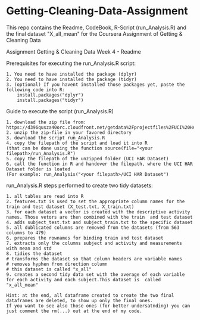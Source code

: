 # Getting-Cleaning-Data-Assignment
This repo contains the Readme, CodeBook, R-Script (run_Analysis.R) and the final dataset "X_all_mean" for the Coursera Assignment of Getting &amp; Cleaning Data

Assignment Getting & Cleaning Data Week 4 - Readme

Prerequisites for executing the run_Analysis.R script:
	
	1. You need to have installed the package (dplyr)
	2. You need to have installed the package (tidyr)
	3. (optional) If you havent installed those packages yet, paste the following code into R:
		install.packages("dplyr")
		install.packages("tidyr")

Guide to execute the script (run_Analysis.R)

	1. download the zip file from: https://d396qusza40orc.cloudfront.net/getdata%2Fprojectfiles%2FUCI%20HAR%20Dataset.zip
	2. unzip the zip-file in your favored directory
	3. download the script run_Analysis.R
	4. copy the filepath of the script and load it into R
	(that can be done using the function source(file="<your filepath>/run_Analysis.R")
	5. copy the filepath of the unzipped folder (UCI HAR Dataset)
	6. call the function in R and handover the filepath, where the UCI HAR Dataset folder is loated
	(For example: run_Analysis("<your filepath>/UCI HAR Dataset")

run_Analysis.R steps performed to create two tidy datasets:

	1. all tables are read into R
	2. features.txt is used to set the appropriate column names for the train and test dataset (X_test.txt, X_train.txt)
	3. for each dataset a vector is created with the descriptive activity names. Those vetors are then combined with the train 	and test dataset
	4. adds subject_test.txt and subject_train.txt to the specific dataset
	5. all dublicated columns are removed from the datasets (from 563 columns to 479) 
	6. prepares the rownames for binding train and test dataset
	7. extracts only the columns subject and activity and measurements with mean and std
	8. tidies the dataset
	# transforms the dataset so that column headers are variable names
	# removes hyphen from direction column
	# this dataset is called "x_all"
	9. creates a second tidy data set with the average of each variable for each activity and each subject.This dataset is 	called "x_all_mean"

	Hint: at the end, all dataframe created to create the two final dataframes are deleted, to show up only the final ones. 
	If you want to see also those ones (for better undersatnding) you can just comment the rm(...) out at the end of my code.
